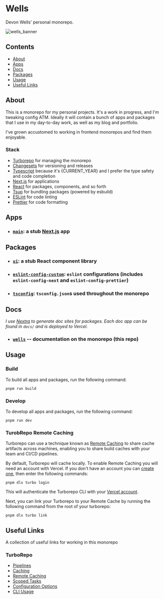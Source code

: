 # Wells

Devon Wells' personal monorepo.

![wells_banner](https://user-images.githubusercontent.com/2354127/192647235-2804eca3-b5fc-4d71-a5bc-eb86f55dbc80.png)

## Contents

- [About](#about)
- [Apps](#apps)
- [Docs](#docs)
- [Packages](#packages)
- [Usage](#usage)
- [Useful Links](#useful-links)

## About

This is a monorepo for my personal projects. It's a work in progress, and I'm tweaking config ATM.
Ideally it will contain a bunch of apps and packages that I use in my day-to-day work, as well as my blog and portfolio.

I've grown accustomed to working in frontend monorepos and find them enjoyable.

### Stack

- [Turborepo](https://turborepo.com/) for managing the monorepo
- [Changesets](https://github.com/changesets/changesets) for versioning and releases
- [Typescript](https://www.typescriptlang.org/) because it's {CURRENT_YEAR} and I prefer the type safety and code completion
- [Next.js](https://nextjs.org/) for applications
- [React](https://reactjs.org/) for packages, components, and so forth
- [Tsup](https://github.com/egoist/tsup) for bundling packages (powered by esbuild)
- [ESLint](https://eslint.org/) for code linting
- [Prettier](https://prettier.io) for code formatting

## Apps

- ### [`main`](https://github.com/devdumpling/wells/tree/main/apps/main): a stub [Next.js](https://nextjs.org) app

## Packages

- ### [`ui`](https://github.com/devdumpling/wells/tree/main/packages/ui): a stub React component library
- ### [`eslint-config-custom`](https://github.com/devdumpling/wells/tree/main/packages/eslint-config-custom): `eslint` configurations (includes `eslint-config-next` and `eslint-config-prettier`)
- ### [`tsconfig`](https://github.com/devdumpling/wells/tree/main/packages/tsconfig): `tsconfig.json`s used throughout the monorepo

## Docs

_I use [Nextra](https://nextra.vercel.app/) to generate doc sites for packages. Each doc app can be found in `docs/` and is deployed to Vercel._

- ### [`wells`](https://wells-docs.vercel.app/) -- documentation on the monorepo (this repo)

## Usage

### Build

To build all apps and packages, run the following command:

```
pnpm run build
```

### Develop

To develop all apps and packages, run the following command:

```
pnpm run dev
```

### TurobRepo Remote Caching

Turborepo can use a technique known as [Remote Caching](https://turborepo.org/docs/core-concepts/remote-caching) to share cache artifacts across machines, enabling you to share build caches with your team and CI/CD pipelines.

By default, Turborepo will cache locally. To enable Remote Caching you will need an account with Vercel. If you don't have an account you can [create one](https://vercel.com/signup), then enter the following commands:

```
pnpm dlx turbo login
```

This will authenticate the Turborepo CLI with your [Vercel account](https://vercel.com/docs/concepts/personal-accounts/overview).

Next, you can link your Turborepo to your Remote Cache by running the following command from the root of your turborepo:

```
pnpm dlx turbo link
```

## Useful Links

A collection of useful links for working in this monorepo

### TurboRepo

- [Pipelines](https://turborepo.org/docs/core-concepts/pipelines)
- [Caching](https://turborepo.org/docs/core-concepts/caching)
- [Remote Caching](https://turborepo.org/docs/core-concepts/remote-caching)
- [Scoped Tasks](https://turborepo.org/docs/core-concepts/scopes)
- [Configuration Options](https://turborepo.org/docs/reference/configuration)
- [CLI Usage](https://turborepo.org/docs/reference/command-line-reference)
